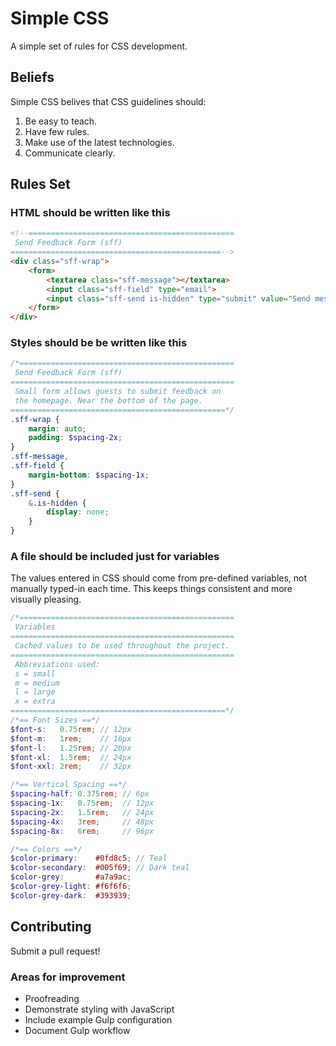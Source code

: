 Simple CSS
==========

A simple set of rules for CSS development.

## Beliefs

Simple CSS belives that CSS guidelines should:

1. Be easy to teach.
2. Have few rules.
3. Make use of the latest technologies.
4. Communicate clearly.

## Rules Set

### HTML should be written like this

``` HTML
<!--==============================================
 Send Feedback Form (sff)
===============================================-->
<div class="sff-wrap">
	<form>
		<textarea class="sff-message"></textarea>
		<input class="sff-field" type="email">
		<input class="sff-send is-hidden" type="submit" value="Send message">
	</form>
</div>
```

### Styles should be be written like this

``` SCSS
/*================================================
 Send Feedback Form (sff)
==================================================
 Small form allows guests to submit feedback on
 the homepage. Near the bottom of the page.
================================================*/
.sff-wrap {
	margin: auto;
	padding: $spacing-2x;
}
.sff-message,
.sff-field {
	margin-bottom: $spacing-1x;
}
.sff-send {
	&.is-hidden {
		display: none;
	}
}
```

### A file should be included just for variables

The values entered in CSS should come from pre-defined variables, not manually typed-in each time. This keeps things consistent and more visually pleasing.

``` SCSS
/*================================================
 Variables
==================================================
 Cached values to be used throughout the project.
==================================================
 Abbreviations used:
 s = small
 m = medium
 l = large
 x = extra
================================================*/
/*== Font Sizes ==*/
$font-s:   0.75rem; // 12px
$font-m:   1rem;    // 16px
$font-l:   1.25rem; // 20px
$font-xl:  1.5rem;  // 24px
$font-xxl: 2rem;    // 32px

/*== Vertical Spacing ==*/
$spacing-half: 0.375rem; // 6px
$spacing-1x:   0.75rem;  // 12px
$spacing-2x:   1.5rem;   // 24px
$spacing-4x:   3rem;     // 48px
$spacing-8x:   6rem;     // 96px

/*== Colors ==*/
$color-primary:    #0fd8c5; // Teal
$color-secondary:  #005f69; // Dark teal
$color-grey:       #a7a9ac;
$color-grey-light: #f6f6f6;
$color-grey-dark:  #393939;
```

## Contributing

Submit a pull request!

### Areas for improvement

- Proofreading
- Demonstrate styling with JavaScript
- Include example Gulp configuration
- Document Gulp workflow
